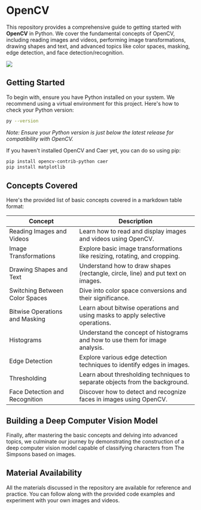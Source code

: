 # OpenCV

This repository provides a comprehensive guide to getting started with **OpenCV** in Python. We cover the fundamental concepts of OpenCV, including reading images and videos, performing image transformations, drawing shapes and text, and advanced topics like color spaces, masking, edge detection, and face detection/recognition.

<img src = "https://user-images.githubusercontent.com/37084898/45520936-611ee100-b7d9-11e8-816b-38a4ff6cb3f4.gif">

## Getting Started

To begin with, ensure you have Python installed on your system. We recommend using a virtual environment for this project. Here's how to check your Python version:

```bash
py --version
```
*Note: Ensure your Python version is just below the latest release for compatibility with OpenCV.*

If you haven't installed OpenCV and Caer yet, you can do so using pip:

```bash
pip install opencv-contrib-python caer
pip install matplotlib
```

## Concepts Covered

Here's the provided list of basic concepts covered in a markdown table format:

| Concept                            | Description                                                                                                 |
|-----------------------------------|-------------------------------------------------------------------------------------------------------------|
| Reading Images and Videos         | Learn how to read and display images and videos using OpenCV.                                                |
| Image Transformations             | Explore basic image transformations like resizing, rotating, and cropping.                                   |
| Drawing Shapes and Text           | Understand how to draw shapes (rectangle, circle, line) and put text on images.                               |
| Switching Between Color Spaces    | Dive into color space conversions and their significance.                                                    |
| Bitwise Operations and Masking    | Learn about bitwise operations and using masks to apply selective operations.                                 |
| Histograms                        | Understand the concept of histograms and how to use them for image analysis.                                  |
| Edge Detection                    | Explore various edge detection techniques to identify edges in images.                                        |
| Thresholding                      | Learn about thresholding techniques to separate objects from the background.                                  |
| Face Detection and Recognition    | Discover how to detect and recognize faces in images using OpenCV.                                            |

## Building a Deep Computer Vision Model

Finally, after mastering the basic concepts and delving into advanced topics, we culminate our journey by demonstrating the construction of a deep computer vision model capable of classifying characters from The Simpsons based on images.

## Material Availability

All the materials discussed in the repository are available for reference and practice. You can follow along with the provided code examples and experiment with your own images and videos.
